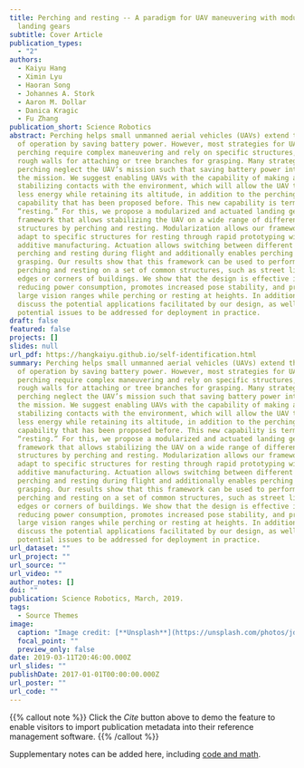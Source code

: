 ```yaml
---
title: Perching and resting -- A paradigm for UAV maneuvering with modularized
  landing gears
subtitle: Cover Article
publication_types:
  - "2"
authors:
  - Kaiyu Hang
  - Ximin Lyu
  - Haoran Song
  - Johannes A. Stork
  - Aaron M. Dollar
  - Danica Kragic
  - Fu Zhang
publication_short: Science Robotics
abstract: Perching helps small unmanned aerial vehicles (UAVs) extend their time
  of operation by saving battery power. However, most strategies for UAV
  perching require complex maneuvering and rely on specific structures, such as
  rough walls for attaching or tree branches for grasping. Many strategies to
  perching neglect the UAV’s mission such that saving battery power interrupts
  the mission. We suggest enabling UAVs with the capability of making and
  stabilizing contacts with the environment, which will allow the UAV to consume
  less energy while retaining its altitude, in addition to the perching
  capability that has been proposed before. This new capability is termed
  “resting.” For this, we propose a modularized and actuated landing gear
  framework that allows stabilizing the UAV on a wide range of different
  structures by perching and resting. Modularization allows our framework to
  adapt to specific structures for resting through rapid prototyping with
  additive manufacturing. Actuation allows switching between different modes of
  perching and resting during flight and additionally enables perching by
  grasping. Our results show that this framework can be used to perform UAV
  perching and resting on a set of common structures, such as street lights and
  edges or corners of buildings. We show that the design is effective in
  reducing power consumption, promotes increased pose stability, and preserves
  large vision ranges while perching or resting at heights. In addition, we
  discuss the potential applications facilitated by our design, as well as the
  potential issues to be addressed for deployment in practice.
draft: false
featured: false
projects: []
slides: null
url_pdf: https://hangkaiyu.github.io/self-identification.html
summary: Perching helps small unmanned aerial vehicles (UAVs) extend their time
  of operation by saving battery power. However, most strategies for UAV
  perching require complex maneuvering and rely on specific structures, such as
  rough walls for attaching or tree branches for grasping. Many strategies to
  perching neglect the UAV’s mission such that saving battery power interrupts
  the mission. We suggest enabling UAVs with the capability of making and
  stabilizing contacts with the environment, which will allow the UAV to consume
  less energy while retaining its altitude, in addition to the perching
  capability that has been proposed before. This new capability is termed
  “resting.” For this, we propose a modularized and actuated landing gear
  framework that allows stabilizing the UAV on a wide range of different
  structures by perching and resting. Modularization allows our framework to
  adapt to specific structures for resting through rapid prototyping with
  additive manufacturing. Actuation allows switching between different modes of
  perching and resting during flight and additionally enables perching by
  grasping. Our results show that this framework can be used to perform UAV
  perching and resting on a set of common structures, such as street lights and
  edges or corners of buildings. We show that the design is effective in
  reducing power consumption, promotes increased pose stability, and preserves
  large vision ranges while perching or resting at heights. In addition, we
  discuss the potential applications facilitated by our design, as well as the
  potential issues to be addressed for deployment in practice.
url_dataset: ""
url_project: ""
url_source: ""
url_video: ""
author_notes: []
doi: ""
publication: Science Robotics, March, 2019.
tags:
  - Source Themes
image:
  caption: "Image credit: [**Unsplash**](https://unsplash.com/photos/jdD8gXaTZsc)"
  focal_point: ""
  preview_only: false
date: 2019-03-11T20:46:00.000Z
url_slides: ""
publishDate: 2017-01-01T00:00:00.000Z
url_poster: ""
url_code: ""
---
```


{{% callout note %}}
Click the _Cite_ button above to demo the feature to enable visitors to import publication metadata into their reference management software.
{{% /callout %}}

Supplementary notes can be added here, including [code and math](https://wowchemy.com/docs/content/writing-markdown-latex/).
